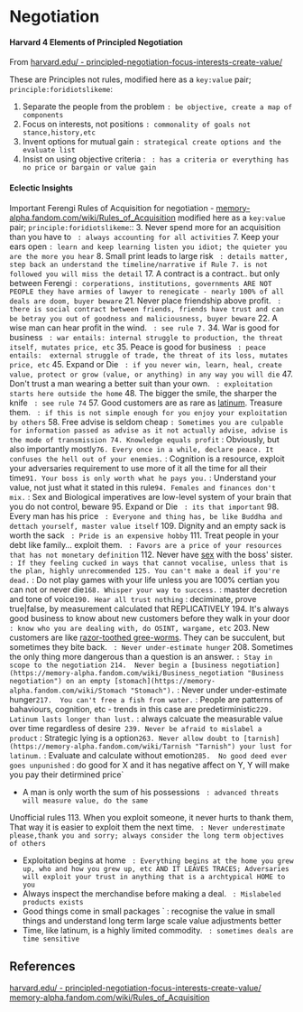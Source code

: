 # Negotiation


#### Harvard 4 Elements of Principled Negotiation

From [harvard.edu/ - principled-negotiation-focus-interests-create-value/](https://www.pon.harvard.edu/daily/negotiation-skills-daily/principled-negotiation-focus-interests-create-value/)

These are Principles not rules, modified here as a `key:value` pair; `principle:foridiotslikeme`:
1. Separate the people from the problem `: be objective, create a map of components`
2. Focus on interests, not positions `: commonality of goals not stance,history,etc`
3. Invent options for mutual gain `: strategical create options and the evaluate list` 
4. Insist on using objective criteria :  ` : has a criteria or everything has no price or bargain or value gain`


#### Eclectic Insights

Important Ferengi Rules of Acquisition for negotiation - [memory-alpha.fandom.com/wiki/Rules_of_Acquisition](https://memory-alpha.fandom.com/wiki/Rules_of_Acquisition)  modified here as a `key:value` pair; `principle:foridiotslikeme`::
3. Never spend more for an acquisition than you have to ` : always accounting for all activities`
7. Keep your ears open `: learn and keep learning listen you idiot; the quieter you are the more you hear`
8. Small print leads to large risk ` : details matter, step back an understand the timeline/narrative if Rule 7. is not followed you will miss the detail`
17. A contract is a contract.. but only between Ferengi `: corperations, institutions, governments ARE NOT PEOPLE they have armies of lawyer to renegicate - nearly 100% of all deals are doom, buyer beware`
21. Never place friendship above profit. ` : there is social contract between friends, friends have trust and can be betray you out of goodness and maliciousness, buyer beware`
22. A wise man can hear profit in the wind. ` : see rule 7.`
34. War is good for business ` : war entails: internal struggle to production, the threat itself, mutates price, etc`
35. Peace is good for business ` : peace entails:  external struggle of trade, the threat of its loss, mutates price, etc`
45. Expand or Die ` : if you never win, learn, heal, create value, protect or grow (value, or anything) in any way you will die` 
47. Don't trust a man wearing a better suit than your own. ` : exploitation starts here outside the home` 
48. The bigger the smile, the sharper the knife ` : see rule 74`
57. Good customers are as rare as [latinum](https://memory-alpha.fandom.com/wiki/Latinum "Latinum"). Treasure them. ` : if this is not simple enough for you enjoy your exploitation by others`
58. Free advise is seldom cheap ` : Sometimes you are culpable for information passed as advise as it not actually advise, advise is the mode of transmission
74. Knowledge equals profit ` : Obviously, but also importantly mostly`
76. Every once in a while, declare peace. It confuses the hell out of your enemies. ` : Cognition is a resource, exploit your adversaries requirement to use more of it all the time for all their time`
91. Your boss is only worth what he pays you. ` : Understand your value, not just what it stated in this rule`
94. Females and finances don't mix. ` : Sex and Biological imperatives are low-level system of your brain that you do not control, beware
95. Expand or Die ` : its that important`
98. Every man has his price ` : Everyone and thing has, be like Buddha and dettach yourself, master value itself`
109. Dignity and an empty sack is worth the sack ` : Pride is an expensive hobby` 
111. Treat people in your debt like family… exploit them. ` : Favors are a price of your resources that has not monetary definition`
112. Never have [sex](https://memory-alpha.fandom.com/wiki/Sex_(intercourse) "Sex (intercourse)") with the boss' sister. ` : If they feeling cucked in ways that cannot vocalise, unless that is the plan, highly unrecommended
125. You can't make a deal if you're dead. ` : Do not play games with your life unless you are 100% certian you can not or never die`
168. Whisper your way to success. ` : master decretion and tone of voice`
190. Hear all trust nothing ` : deciminate, prove true|false, by measurement calculated that REPLICATIVELY
194. It's always good business to know about new customers before they walk in your door ` : know who you are dealing with, do OSINT, wargame, etc` 
203. New customers are like [razor-toothed gree-worms](https://memory-alpha.fandom.com/wiki/Razor-toothed_gree-worm "Razor-toothed gree-worm"). They can be succulent, but sometimes they bite back. ` : Never under-estimate hunger` 
208. Sometimes the only thing more dangerous than a question is an answer. ` : Stay in scope to the negotiation
214.  Never begin a [business negotiation](https://memory-alpha.fandom.com/wiki/Business_negotiation "Business negotiation") on an empty [stomach](https://memory-alpha.fandom.com/wiki/Stomach "Stomach"). ` : Never under under-estimate hunger`
217.  You can't free a fish from water. ` : People are patterns of bahaviours, cognition, etc - trends in this case are predetirministic`
229. Latinum lasts longer than lust. ` : always calcuate the measurable value over time regardless of desire` 
239. Never be afraid to mislabel a product ` : Strategic lying is a option`
263. Never allow doubt to [tarnish](https://memory-alpha.fandom.com/wiki/Tarnish "Tarnish") your lust for latinum. ` : Evaluate and calculate without emotion`
285.  No good deed ever goes unpunished ` : do good for X and it has negative affect on Y, Y will make you pay their detirmined price`  
- A man is only worth the sum of his possessions ` : advanced threats will measure value, do the same`

Unofficial rules
113. When you exploit someone, it never hurts to thank them, That way it is easier to exploit them the next time. ` : Never underestimate please,thank you and sorry; always consider the long term objectives of others`

- Exploitation begins at home ` : Everything begins at the home you grew up, who and how you grew up, etc AND IT LEAVES TRACES; Adversaries will exploit your trust in anything that is a archtypical HOME to you`
- Always inspect the merchandise before making a deal. ` : Mislabeled products exists`
- Good things come in small packages ` : recognise the value in small things and understand long term large scale value adjustments better
- Time, like latinum, is a highly limited commodity. ` : sometimes deals are time sensitive`
## References

[harvard.edu/ - principled-negotiation-focus-interests-create-value/](https://www.pon.harvard.edu/daily/negotiation-skills-daily/principled-negotiation-focus-interests-create-value/)
[memory-alpha.fandom.com/wiki/Rules_of_Acquisition](https://memory-alpha.fandom.com/wiki/Rules_of_Acquisition)